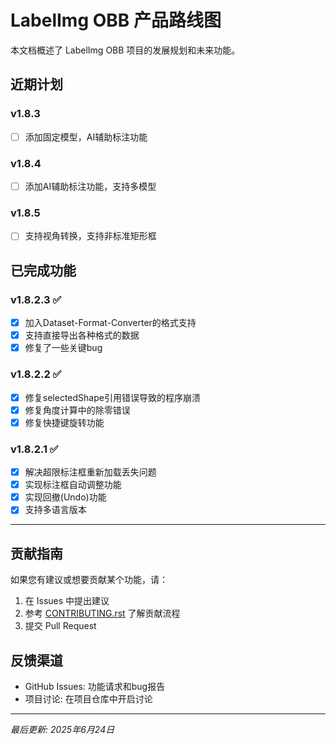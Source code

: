 # LabelImg OBB 产品路线图

本文档概述了 LabelImg OBB 项目的发展规划和未来功能。

## 近期计划

### v1.8.3 
- [ ] 添加固定模型，AI辅助标注功能

### v1.8.4
- [ ] 添加AI辅助标注功能，支持多模型

### v1.8.5
- [ ] 支持视角转换，支持非标准矩形框

## 已完成功能

### v1.8.2.3 ✅
- [x] 加入Dataset-Format-Converter的格式支持
- [x] 支持直接导出各种格式的数据
- [x] 修复了一些关键bug

### v1.8.2.2 ✅
- [x] 修复selectedShape引用错误导致的程序崩溃
- [x] 修复角度计算中的除零错误
- [x] 修复快捷键旋转功能

### v1.8.2.1 ✅
- [x] 解决超限标注框重新加载丢失问题
- [x] 实现标注框自动调整功能
- [x] 实现回撤(Undo)功能
- [x] 支持多语言版本

---

## 贡献指南

如果您有建议或想要贡献某个功能，请：
1. 在 Issues 中提出建议
2. 参考 [CONTRIBUTING.rst](CONTRIBUTING.rst) 了解贡献流程
3. 提交 Pull Request

## 反馈渠道

- GitHub Issues: 功能请求和bug报告
- 项目讨论: 在项目仓库中开启讨论

---

*最后更新: 2025年6月24日* 